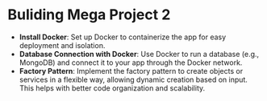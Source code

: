 # Buliding Mega Project 2

- **Install Docker**: Set up Docker to containerize the app for easy deployment and isolation.
- **Database Connection with Docker**: Use Docker to run a database (e.g., MongoDB) and connect it to your app through the Docker network.
- **Factory Pattern**: Implement the factory pattern to create objects or services in a flexible way, allowing dynamic creation based on input. This helps with better code organization and scalability.
